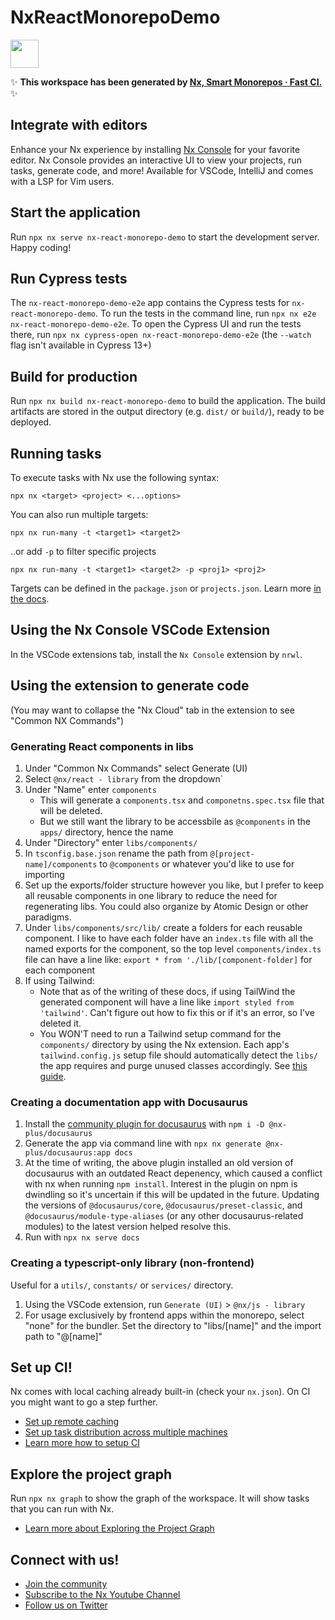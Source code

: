 # NxReactMonorepoDemo

<a alt="Nx logo" href="https://nx.dev" target="_blank" rel="noreferrer"><img src="https://raw.githubusercontent.com/nrwl/nx/master/images/nx-logo.png" width="45"></a>

✨ **This workspace has been generated by [Nx, Smart Monorepos · Fast CI.](https://nx.dev)** ✨

## Integrate with editors

Enhance your Nx experience by installing [Nx Console](https://nx.dev/nx-console) for your favorite editor. Nx Console
provides an interactive UI to view your projects, run tasks, generate code, and more! Available for VSCode, IntelliJ and
comes with a LSP for Vim users.

## Start the application

Run `npx nx serve nx-react-monorepo-demo` to start the development server. Happy coding!

## Run Cypress tests

The `nx-react-monorepo-demo-e2e` app contains the Cypress tests for `nx-react-monorepo-demo`. To run the tests in the command line, run `npx nx e2e nx-react-monorepo-demo-e2e`. To open the Cypress UI and run the tests there, run `npx nx cypress-open nx-react-monorepo-demo-e2e` (the `--watch` flag isn't available in Cypress 13+)

## Build for production

Run `npx nx build nx-react-monorepo-demo` to build the application. The build artifacts are stored in the output directory (e.g. `dist/` or `build/`), ready to be deployed.

## Running tasks

To execute tasks with Nx use the following syntax:

```
npx nx <target> <project> <...options>
```

You can also run multiple targets:

```
npx nx run-many -t <target1> <target2>
```

..or add `-p` to filter specific projects

```
npx nx run-many -t <target1> <target2> -p <proj1> <proj2>
```

Targets can be defined in the `package.json` or `projects.json`. Learn more [in the docs](https://nx.dev/features/run-tasks).

## Using the Nx Console VSCode Extension

In the VSCode extensions tab, install the `Nx Console` extension by `nrwl`.

## Using the extension to generate code

(You may want to collapse the "Nx Cloud" tab in the extension to see "Common NX Commands")

### Generating React components in libs

1. Under "Common Nx Commands" select Generate (UI)
2. Select `@nx/react - library` from the dropdown`
2. Under "Name" enter `components`
    - This will generate a `components.tsx` and `componetns.spec.tsx` file that will be deleted. 
    - But we still want the library to be accessbile as `@components` in the `apps/` directory, hence the name
3. Under "Directory" enter `libs/components/`
4. In `tsconfig.base.json` rename the path from `@[project-name]/components` to `@components` or whatever you'd like to use for importing
5. Set up the exports/folder structure however you like, but I prefer to keep all reusable components in one library to reduce the need for regenerating libs. You could also organize by Atomic Design or other paradigms.
6. Under `libs/components/src/lib/` create a folders for each reusable component. I like to have each folder have an `index.ts` file with all the named exports for the component, so the top level `components/index.ts` file can have a line like: `export * from './lib/[component-folder]` for each component
7. If using Tailwind:
   - Note that as of the writing of these docs, if using TailWind the generated component will have a line like `import styled from 'tailwind'`. Can't figure out how to fix this or if it's an error, so I've deleted it.
   - You WON'T need to run a Tailwind setup command for the `components/` directory by using the Nx extension. Each app's `tailwind.config.js` setup file should automatically detect the `libs/` the app requires and purge unused classes accordingly. See [this guide](https://blog.nrwl.io/setup-next-js-to-use-tailwind-with-nx-849b7e21d8d0#bec0).

### Creating a documentation app with Docusaurus

1. Install the [community plugin for docusaurus](https://github.com/ZachJW34/nx-plus/tree/master/libs/docusaurus) with `npm i -D @nx-plus/docusaurus`
2. Generate the app via command line with `npx nx generate @nx-plus/docusaurus:app docs`
3. At the time of writing, the above plugin installed an old version of docusaurus with an outdated React depenency, which caused a conflict with nx when running `npm install`. Interest in the plugin on npm is dwindling so it's uncertain if this will be updated in the future. Updating the versions of `@docusaurus/core`, `@docusaurus/preset-classic`, and `@docusaurus/module-type-aliases` (or any other docusaurus-related modules) to the latest version helped resolve this.
4. Run with `npx nx serve docs`


### Creating a typescript-only library (non-frontend)

Useful for a `utils/`, `constants/` or `services/` directory.

1. Using the VSCode extension, run `Generate (UI)` > `@nx/js - library`
2. For usage exclusively by frontend apps within the monorepo, select "none" for the bundler. Set the directory to "libs/[name]" and the import path to "@[name]"

## Set up CI!

Nx comes with local caching already built-in (check your `nx.json`). On CI you might want to go a step further.

- [Set up remote caching](https://nx.dev/features/share-your-cache)
- [Set up task distribution across multiple machines](https://nx.dev/nx-cloud/features/distribute-task-execution)
- [Learn more how to setup CI](https://nx.dev/recipes/ci)

## Explore the project graph

Run `npx nx graph` to show the graph of the workspace.
It will show tasks that you can run with Nx.

- [Learn more about Exploring the Project Graph](https://nx.dev/core-features/explore-graph)

## Connect with us!

- [Join the community](https://nx.dev/community)
- [Subscribe to the Nx Youtube Channel](https://www.youtube.com/@nxdevtools)
- [Follow us on Twitter](https://twitter.com/nxdevtools)
